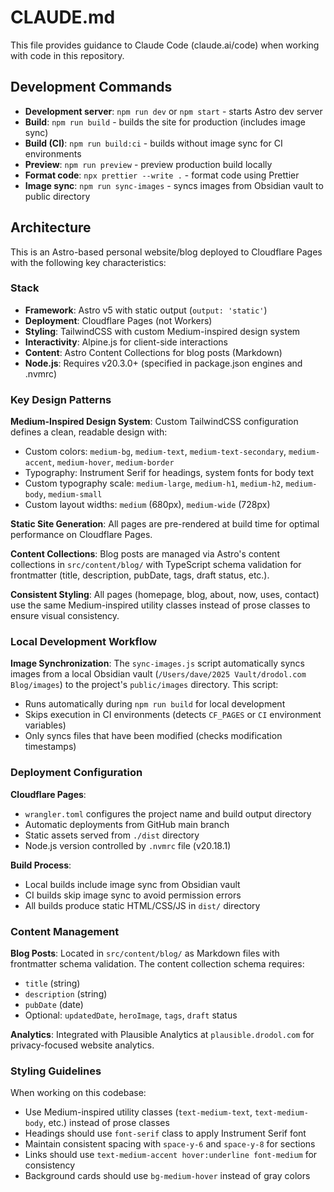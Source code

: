# CLAUDE.md

This file provides guidance to Claude Code (claude.ai/code) when working with code in this repository.

## Development Commands

- **Development server**: `npm run dev` or `npm start` - starts Astro dev server
- **Build**: `npm run build` - builds the site for production (includes image sync)
- **Build (CI)**: `npm run build:ci` - builds without image sync for CI environments
- **Preview**: `npm run preview` - preview production build locally
- **Format code**: `npx prettier --write .` - format code using Prettier
- **Image sync**: `npm run sync-images` - syncs images from Obsidian vault to public directory

## Architecture

This is an Astro-based personal website/blog deployed to Cloudflare Pages with the following key characteristics:

### Stack
- **Framework**: Astro v5 with static output (`output: 'static'`)
- **Deployment**: Cloudflare Pages (not Workers)
- **Styling**: TailwindCSS with custom Medium-inspired design system
- **Interactivity**: Alpine.js for client-side interactions
- **Content**: Astro Content Collections for blog posts (Markdown)
- **Node.js**: Requires v20.3.0+ (specified in package.json engines and .nvmrc)

### Key Design Patterns

**Medium-Inspired Design System**: Custom TailwindCSS configuration defines a clean, readable design with:
- Custom colors: `medium-bg`, `medium-text`, `medium-text-secondary`, `medium-accent`, `medium-hover`, `medium-border`
- Typography: Instrument Serif for headings, system fonts for body text
- Custom typography scale: `medium-large`, `medium-h1`, `medium-h2`, `medium-body`, `medium-small`
- Custom layout widths: `medium` (680px), `medium-wide` (728px)

**Static Site Generation**: All pages are pre-rendered at build time for optimal performance on Cloudflare Pages.

**Content Collections**: Blog posts are managed via Astro's content collections in `src/content/blog/` with TypeScript schema validation for frontmatter (title, description, pubDate, tags, draft status, etc.).

**Consistent Styling**: All pages (homepage, blog, about, now, uses, contact) use the same Medium-inspired utility classes instead of prose classes to ensure visual consistency.

### Local Development Workflow

**Image Synchronization**: The `sync-images.js` script automatically syncs images from a local Obsidian vault (`/Users/dave/2025 Vault/drodol.com Blog/images`) to the project's `public/images` directory. This script:
- Runs automatically during `npm run build` for local development
- Skips execution in CI environments (detects `CF_PAGES` or `CI` environment variables)
- Only syncs files that have been modified (checks modification timestamps)

### Deployment Configuration

**Cloudflare Pages**:
- `wrangler.toml` configures the project name and build output directory
- Automatic deployments from GitHub main branch
- Static assets served from `./dist` directory
- Node.js version controlled by `.nvmrc` file (v20.18.1)

**Build Process**:
- Local builds include image sync from Obsidian vault
- CI builds skip image sync to avoid permission errors
- All builds produce static HTML/CSS/JS in `dist/` directory

### Content Management

**Blog Posts**: Located in `src/content/blog/` as Markdown files with frontmatter schema validation. The content collection schema requires:
- `title` (string)
- `description` (string)
- `pubDate` (date)
- Optional: `updatedDate`, `heroImage`, `tags`, `draft` status

**Analytics**: Integrated with Plausible Analytics at `plausible.drodol.com` for privacy-focused website analytics.

### Styling Guidelines

When working on this codebase:
- Use Medium-inspired utility classes (`text-medium-text`, `text-medium-body`, etc.) instead of prose classes
- Headings should use `font-serif` class to apply Instrument Serif font
- Maintain consistent spacing with `space-y-6` and `space-y-8` for sections
- Links should use `text-medium-accent hover:underline font-medium` for consistency
- Background cards should use `bg-medium-hover` instead of gray colors